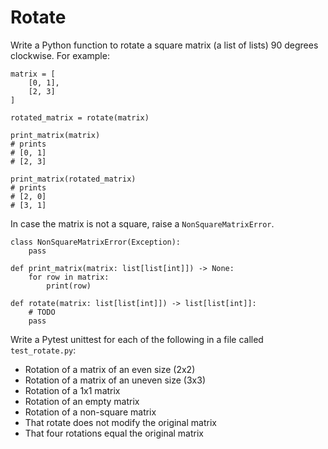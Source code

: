 # Rotate

Write a Python function to rotate a square matrix (a list of lists) 90 degrees clockwise. For example:


    matrix = [
        [0, 1],
        [2, 3]
    ]

    rotated_matrix = rotate(matrix)

    print_matrix(matrix)
    # prints
    # [0, 1]
    # [2, 3]

    print_matrix(rotated_matrix)
    # prints
    # [2, 0]
    # [3, 1]


In case the matrix is not a square, raise a `NonSquareMatrixError`.


    class NonSquareMatrixError(Exception):
        pass

    def print_matrix(matrix: list[list[int]]) -> None:
        for row in matrix:
            print(row)

    def rotate(matrix: list[list[int]]) -> list[list[int]]:
        # TODO
        pass


Write a Pytest unittest for each of the following in a file called `test_rotate.py`:

* Rotation of a matrix of an even size (2x2)
* Rotation of a matrix of an uneven size (3x3)
* Rotation of a 1x1 matrix
* Rotation of an empty matrix
* Rotation of a non-square matrix
* That rotate does not modify the original matrix
* That four rotations equal the original matrix
